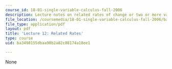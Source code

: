 ```yaml
---
course_id: 18-01-single-variable-calculus-fall-2006
description: Lecture notes on related rates of change or two or more variables.
file_location: /coursemedia/18-01-single-variable-calculus-fall-2006/ba3498155dbaa90b2a82c88174a18ee1_lec12.pdf
file_type: application/pdf
layout: pdf
title: 'Lecture 12: Related Rates'
type: course
uid: ba3498155dbaa90b2a82c88174a18ee1

---
```

None